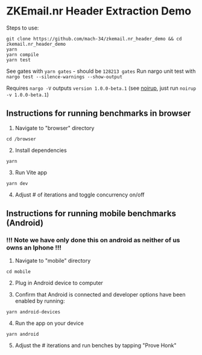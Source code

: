 # ZKEmail.nr Header Extraction Demo

Steps to use:
```console
git clone https://github.com/mach-34/zkemail.nr_header_demo && cd zkemail.nr_header_demo
yarn
yarn compile
yarn test
```

See gates with `yarn gates` - should be `128213 gates`
Run nargo unit test with `nargo test --silence-warnings --show-output`

Requires `nargo -V` outputs `version 1.0.0-beta.1` (see [noirup](https://github.com/noir-lang/noirup), just run `noirup -v 1.0.0-beta.1`)

## Instructions for running benchmarks in browser

1. Navigate to "browser" directory
```
cd /browser
```

2. Install dependencies
```
yarn 
```

3. Run Vite app
```
yarn dev
```

4. Adjust # of iterations and toggle concurrency on/off

## Instructions for running mobile benchmarks (Android)
### !!! Note we have only done this on android as neither of us owns an Iphone !!!

1. Navigate to "mobile" directory
```
cd mobile
```

2. Plug in Android device to computer

3. Confirm that Android is connected and developer options have been enabled by running:
```
yarn android-devices
```

4. Run the app on your device
```
yarn android
```

5. Adjust the # iterations and run benches by tapping "Prove Honk" 
